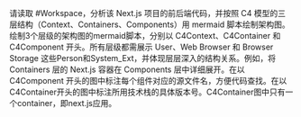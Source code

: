 请读取 #Workspace，分析该 Next.js 项目的前后端代码，并按照 C4 模型的三层结构（Context、Containers、Components）用 mermaid 脚本绘制架构图。绘制3个层级的架构图的mermaid脚本，分别以 C4Context、C4Container 和 C4Component 开头。所有层级都需展示 User、Web Browser 和 Browser Storage 这些Person和System_Ext，并体现层层深入的结构关系。例如，将 Containers 层的 Next.js 容器在 Components 层中详细展开。在以C4Component 开头的图中标注每个组件对应的源文件名，方便代码查找。在以C4Container开头的图中标注所用技术栈的具体版本号。C4Container图中只有一个container，即next.js应用。